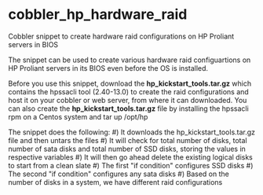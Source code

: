 # cobbler_hp_hardware_raid
Cobbler snippet to create hardware raid configurations on HP Proliant servers in BIOS 

The snippet can be used to create various hardware raid configuartions on HP Proliant servers in its BIOS even before the OS is installed.

Before you use this snippet, download the **hp_kickstart_tools.tar.gz** which contains the hpssacli tool (2.40-13.0) to create the raid configurations and host it on your cobbler or web server, from where it can downloaded. You can also create the **hp_kickstart_tools.tar.gz** file by installing the hpssacli rpm on a Centos system and tar up /opt/hp

The snippet does the following:
  #) It downloads the hp_kickstart_tools.tar.gz file and then untars the files
  #) It will check for total number of disks, total number of sata disks and total number of SSD disks, storing the values in respective variables
  #) It will then go ahead delete the existing logical disks to start from a clean slate
  #) The first "if condition" configures SSD disks
  #) The second "if condition" configures any sata disks
  #) Based on the number of disks in a system, we have different raid configurations
